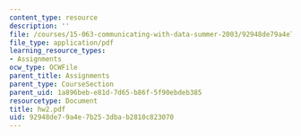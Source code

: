 ```yaml
---
content_type: resource
description: ''
file: /courses/15-063-communicating-with-data-summer-2003/92948de79a4e7b253dbab2810c823070_hw2.pdf
file_type: application/pdf
learning_resource_types:
- Assignments
ocw_type: OCWFile
parent_title: Assignments
parent_type: CourseSection
parent_uid: 1a896beb-e81d-7d65-b86f-5f90ebdeb385
resourcetype: Document
title: hw2.pdf
uid: 92948de7-9a4e-7b25-3dba-b2810c823070
---
```

